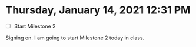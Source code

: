 # Thursday, January 14, 2021 12:31 PM
- [ ] Start Milestone 2

Signing on. I am going to start Milestone 2 today in class.

